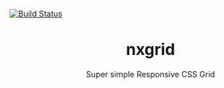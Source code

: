 [![Build Status](https://travis-ci.com/CrispyBacon1999/nxgrid.svg?branch=master)](https://travis-ci.com/CrispyBacon1999/nxgrid)

<h1 align="center">nxgrid</h1>

<p align="center">
    Super simple Responsive CSS Grid
</p>